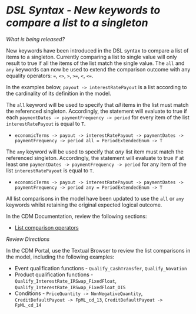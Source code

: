 # *DSL Syntax - New keywords to compare a list to a singleton*

_What is being released?_

New keywords have been introduced in the DSL syntax to compare a list of items to a singleton. Currently comparing a list to single value will only result to true if all the items of the list match the single value.  The `all` and `any` keywords can now be used to extend the comparison outcome with any equality operators: `=`, `<>`, `>`, `>=`, `<`, `<=`.

In the examples below, `payout -> interestRatePayout` is a list according to the  cardinality of its definition in the model.

The `all` keyword will be used to specify that *all* items in the list must match the referenced singleton. Accordingly, the statement will evaluate to true if each `paymentDates -> paymentFrequency -> period` for every item of the list `interestRatePayout` is equal to `T`.

- `economicTerms -> payout -> interestRatePayout -> paymentDates -> paymentFrequency -> period all = PeriodExtendedEnum -> T`

The `any` keyword will be used to specify that *any* list item must match the referenced singleton. Accordingly, the statement will evaluate to true if at least one `paymentDates -> paymentFrequency -> period` for any item of the list `interestRatePayout` is equal to `T`.

- `economicTerms -> payout -> interestRatePayout -> paymentDates -> paymentFrequency -> period any = PeriodExtendedEnum -> T`
  
All list comparisons in the model have been updated to use the `all` or `any` keywords whilst retaining the original expected logical outcome.

In the CDM Documentation, review the following sections:

- [List comparison operators](https://docs.rosetta-technology.io/dsl/expressions.html#list-comparison-operators)

_Review Directions_

In the CDM Portal, use the Textual Browser to review the list comparisons in the model, including the following examples:

- Event qualification functions - `Qualify_CashTransfer`, `Qualify_Novation`
- Product qualification functions - `Qualify_InterestRate_IRSwap_FixedFloat`, `Qualify_InterestRate_IRSwap_FixedFloat_OIS`
- Conditions - `PriceQuantity -> NonNegativeQuantity`, `CreditDefaultPayout -> FpML_cd_13`, `CreditDefaultPayout -> FpML_cd_14`
